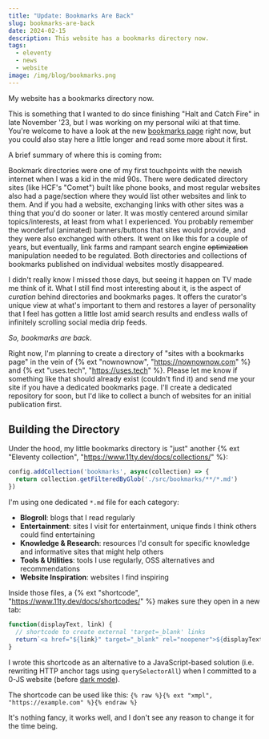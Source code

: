 ```yaml
---
title: "Update: Bookmarks Are Back"
slug: bookmarks-are-back
date: 2024-02-15
description: This website has a bookmarks directory now.
tags:
  - eleventy
  - news
  - website
image: /img/blog/bookmarks.png
---
```


My website has a bookmarks directory now. 

This is something that I wanted to do since finishing "Halt and Catch Fire" in late November '23, but I was working on my personal wiki at that time. You're welcome to have a look at the new [bookmarks page](/bookmarks/) right now, but you could also stay here a little longer and read some more about it first.

A brief summary of where this is coming from:

Bookmark directories were one of my first touchpoints with the newish internet when I was a kid in the mid 90s. There were dedicated directory sites (like HCF's "Comet") built like phone books, and most regular websites also had a page/section where they would list other websites and link to them. And if you had a website, exchanging links with other sites was a thing that you'd do sooner or later. It was mostly centered around similar topics/interests, at least from what I experienced. You probably remember the wonderful (animated) banners/buttons that sites would provide, and they were also exchanged with others. It went on like this for a couple of years, but eventually, link farms and rampant search engine <s>optimization</s> manipulation needed to be regulated. Both directories and collections of bookmarks published on individual websites mostly disappeared.

I didn't really know I missed those days, but seeing it happen on TV made me think of it. What I still find most interesting about it, is the aspect of _curation_ behind directories and bookmarks pages. It offers the curator's unique view at what's important to them and restores a layer of personality that I feel has gotten a little lost amid search results and endless walls of infinitely scrolling social media drip feeds.

_So, bookmarks are back_.

Right now, I'm planning to create a directory of "sites with a bookmarks page" in the vein of {% ext "nownownow", "https://nownownow.com" %} and {% ext "uses.tech", "https://uses.tech" %}. Please let me know if something like that should already exist (couldn't find it) and send me your site if you have a dedicated bookmarks page. I'll create a dedicated repository for soon, but I'd like to collect a bunch of websites for an initial publication first.

## Building the Directory

Under the hood, my little bookmarks directory is "just" another {% ext "Eleventy collection", "https://www.11ty.dev/docs/collections/" %}:

```js
config.addCollection('bookmarks', async(collection) => {
  return collection.getFilteredByGlob('./src/bookmarks/**/*.md')
})
```

I'm using one dedicated `*.md` file for each category:

- **Blogroll**: blogs that I read regularly
- **Entertainment**: sites I visit for entertainment, unique finds I think others could find entertaining
- **Knowledge & Research**: resources I'd consult for specific knowledge and informative sites that might help others
- **Tools & Utilities**: tools I use regularly, OSS alternatives and recommendations
- **Website Inspiration**: websites I find inspiring

Inside those files, a {% ext "shortcode", "https://www.11ty.dev/docs/shortcodes/" %} makes sure they open in a new tab:

```js
function(displayText, link) {
  // shortcode to create external 'target=_blank' links
  return`<a href="${link}" target="_blank" rel="noopener">${displayText}</a>`
}
```

I wrote this shortcode as an alternative to a JavaScript-based solution (i.e. rewriting HTTP anchor tags using `querySelectorAll`) when I committed to a 0-JS website (before [dark mode](/blog/dark-mode/)).

The shortcode can be used like this: `{% raw %}{% ext "xmpl", "https://example.com" %}{% endraw %}`

It's nothing fancy, it works well, and I don't see any reason to change it for the time being.
